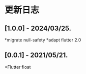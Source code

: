 # 更新日志

## [1.0.0] - 2024/03/25.
*migrate null-safety
*adapt flutter 2.0

## [0.0.1] - 2021/05/21.
*Flutter float


